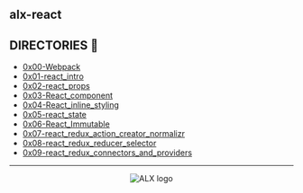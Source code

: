 ## alx-react

## DIRECTORIES :file_folder:

- [0x00-Webpack](0x00-Webpack)
- [0x01-react_intro](0x01-react_intro)
- [0x02-react_props](0x02-react_props)
- [0x03-React_component](0x03-React_component)
- [0x04-React_inline_styling](0x04-React_inline_styling)
- [0x05-react_state](0x05-react_state)
- [0x06-React_Immutable](0x06-React_Immutable)
- [0x07-react_redux_action_creator_normalizr](0x07-react_redux_action_creator_normalizr)
- [0x08-react_redux_reducer_selector](0x08-react_redux_reducer_selector)
- [0x09-react_redux_connectors_and_providers](0x09-react_redux_connectors_and_providers)
---
<div align="center">
  <img src="https://lh3.googleusercontent.com/vH1HTHhq7BIEuhIDuEc2Wrc2LgZigsJEWDR56ALuDFRZv9-jqCgHNHuBHIB-fLrrbwp7tJ8b7qeIJo0VtHUh=s0" alt="ALX logo">
</div>
